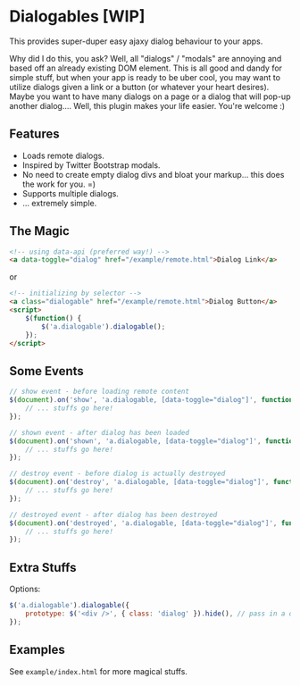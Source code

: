 Dialogables [WIP]
=================

This provides super-duper easy ajaxy dialog behaviour to your apps.

Why did I do this, you ask?  Well, all "dialogs" / "modals" are annoying and based
off an already existing DOM element. This is all good and dandy for simple stuff,
but when your app is ready to be uber cool, you may want to utilize dialogs given a
link or a button (or whatever your heart desires).  Maybe you want to have many dialogs
on a page or a dialog that will pop-up another dialog.... Well, this plugin makes your
life easier.  You're welcome :)


Features
--------

* Loads remote dialogs.
* Inspired by Twitter Bootstrap modals.
* No need to create empty dialog divs and bloat your markup... this does the work for you. =)
* Supports multiple dialogs.
* ... extremely simple.

The Magic
---------

```html
<!-- using data-api (preferred way!) -->
<a data-toggle="dialog" href="/example/remote.html">Dialog Link</a>
```

or

```html
<!-- initializing by selector -->
<a class="dialogable" href="/example/remote.html">Dialog Button</a>
<script>
    $(function() {
        $('a.dialogable').dialogable();
    });
</script>
```

Some Events
-----------

```javascript
// show event - before loading remote content
$(document).on('show', 'a.dialogable, [data-toggle="dialog"]', function(e) {
    // ... stuffs go here!
});

// shown event - after dialog has been loaded
$(document).on('shown', 'a.dialogable, [data-toggle="dialog"]', function(e) {
    // ... stuffs go here!
});

// destroy event - before dialog is actually destroyed
$(document).on('destroy', 'a.dialogable, [data-toggle="dialog"]', function(e) {
    // ... stuffs go here!
});

// destroyed event - after dialog has been destroyed
$(document).on('destroyed', 'a.dialogable, [data-toggle="dialog"]', function(e) {
    // ... stuffs go here!
});
```

Extra Stuffs
------------

Options:
```javascript
$('a.dialogable').dialogable({
    prototype: $('<div />', { class: 'dialog' }).hide(), // pass in a different prototype if you want =)!
});
```

Examples
--------

See `example/index.html` for more magical stuffs.